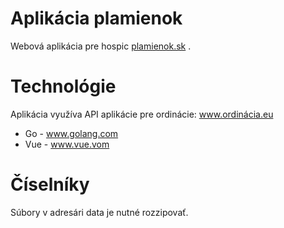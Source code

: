 # Aplikácia plamienok
Webová aplikácia pre hospic [plamienok.sk](www.plamienok.sk) .

# Technológie

Aplikácia využíva API aplikácie pre ordinácie: www.ordinácia.eu

- Go - www.golang.com
- Vue - www.vue.vom

# Číselníky

Súbory v adresári data je nutné rozzipovať. 
